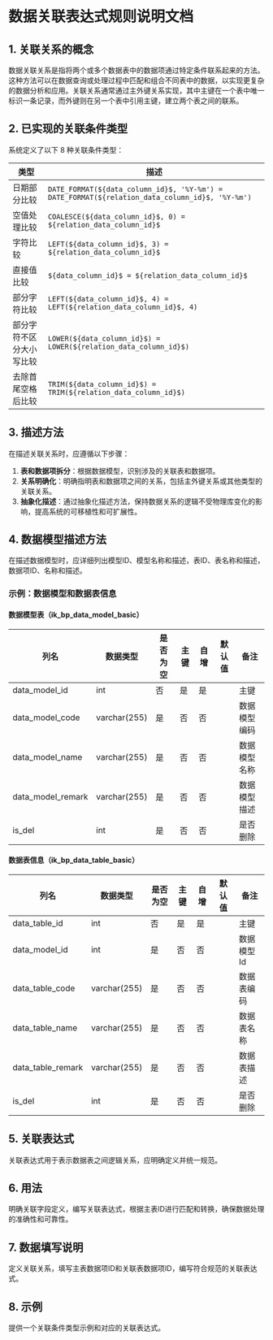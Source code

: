 # 数据关联表达式规则说明文档

## 1. 关联关系的概念

数据关联关系是指将两个或多个数据表中的数据项通过特定条件联系起来的方法。这种方法可以在数据查询或处理过程中匹配和组合不同表中的数据，以实现更复杂的数据分析和应用。关联关系通常通过主外键关系实现，其中主键在一个表中唯一标识一条记录，而外键则在另一个表中引用主键，建立两个表之间的联系。

## 2. 已实现的关联条件类型

系统定义了以下 8 种关联条件类型：

| 类型 | 描述 |
| --- | --- |
| 日期部分比较 | `DATE_FORMAT(${data_column_id}$, '%Y-%m') = DATE_FORMAT(${relation_data_column_id}$, '%Y-%m')` |
| 空值处理比较 | `COALESCE(${data_column_id}$, 0) = ${relation_data_column_id}$` |
| 字符比较 | `LEFT(${data_column_id}$, 3) = ${relation_data_column_id}$` |
| 直接值比较 | `${data_column_id}$ = ${relation_data_column_id}$` |
| 部分字符比较 | `LEFT(${data_column_id}$, 4) = LEFT(${relation_data_column_id}$, 4)` |
| 部分字符不区分大小写比较 | `LOWER(${data_column_id}$) = LOWER(${relation_data_column_id}$)` |
| 去除首尾空格后比较 | `TRIM(${data_column_id}$) = TRIM(${relation_data_column_id}$)` |

## 3. 描述方法

在描述关联关系时，应遵循以下步骤：

1. **表和数据项拆分**：根据数据模型，识别涉及的关联表和数据项。
2. **关系明确化**：明确指明表和数据项之间的关系，包括主外键关系或其他类型的关联关系。
3. **抽象化描述**：通过抽象化描述方法，保持数据关系的逻辑不受物理库变化的影响，提高系统的可移植性和可扩展性。

## 4. 数据模型描述方法

在描述数据模型时，应详细列出模型ID、模型名称和描述，表ID、表名称和描述，数据项ID、名称和描述。

### 示例：数据模型和数据表信息

#### 数据模型表（ik_bp_data_model_basic）

| 列名 | 数据类型 | 是否为空 | 主键 | 自增 | 默认值 | 备注 |
| --- | --- | --- | --- | --- | --- | --- |
| data_model_id | int | 否 | 是 | 是 | | 主键 |
| data_model_code | varchar(255) | 是 | 否 | 否 | | 数据模型编码 |
| data_model_name | varchar(255) | 是 | 否 | 否 | | 数据模型名称 |
| data_model_remark | varchar(255) | 是 | 否 | 否 | | 数据模型描述 |
| is_del | int | 是 | 否 | 否 | | 是否删除 |

#### 数据表信息（ik_bp_data_table_basic）

| 列名 | 数据类型 | 是否为空 | 主键 | 自增 | 默认值 | 备注 |
| --- | --- | --- | --- | --- | --- | --- |
| data_table_id | int | 否 | 是 | 是 | | 主键 |
| data_model_id | int | 是 | 否 | 否 | | 数据模型Id |
| data_table_code | varchar(255) | 是 | 否 | 否 | | 数据表编码 |
| data_table_name | varchar(255) | 是 | 否 | 否 | | 数据表名称 |
| data_table_remark | varchar(255) | 是 | 否 | 否 | | 数据表描述 |
| is_del | int | 是 | 否 | 否 | | 是否删除 |

## 5. 关联表达式

关联表达式用于表示数据表之间逻辑关系，应明确定义并统一规范。

## 6. 用法

明确关联字段定义，编写关联表达式，根据主表ID进行匹配和转换，确保数据处理的准确性和可靠性。

## 7. 数据填写说明

定义关联关系，填写主表数据项ID和关联表数据项ID，编写符合规范的关联表达式。

## 8. 示例

提供一个关联条件类型示例和对应的关联表达式。
